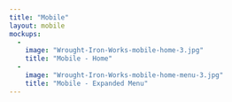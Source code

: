 ```yaml
---
title: "Mobile"
layout: mobile
mockups:
  -
    image: "Wrought-Iron-Works-mobile-home-3.jpg"
    title: "Mobile - Home"
  -
    image: "Wrought-Iron-Works-mobile-home-menu-3.jpg"
    title: "Mobile - Expanded Menu"
---
```

